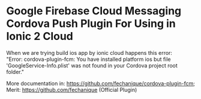 # Google Firebase Cloud Messaging Cordova Push Plugin For Using in Ionic 2 Cloud
When we are trying build ios app by ionic cloud happens this error: <br>
"Error: cordova-plugin-fcm: You have installed platform ios but file 'GoogleService-Info.plist' was not found in your Cordova project root folder."

More documentation in: https://github.com/fechanique/cordova-plugin-fcm;
Merit: https://github.com/fechanique (Official Plugin)
